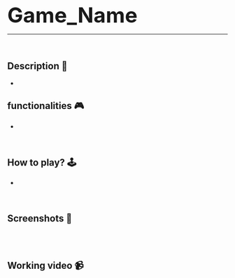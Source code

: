 <font size="7">**Game_Name** </font>

---

<br>

## **Description 📃**
<!-- add your game description here  -->
- 

## **functionalities 🎮**
<!-- add functionalities over here -->
- 
<br>

## **How to play? 🕹️**
<!-- add the steps how to play games -->
- 

<br>

## **Screenshots 📸**

<br>
<!-- add your screenshots like this -->
<!-- ![image](url) -->

<br>

## **Working video 📹**
<!-- add your working video over here -->